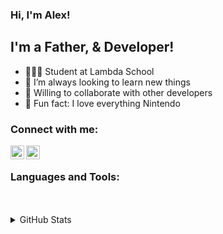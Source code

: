### Hi, I'm Alex!

## I'm a Father, & Developer!

- 👨🏽‍🎓 Student at Lambda School
- 📖 I’m always looking to learn new things 
- 👯 Willing to collaborate with other developers
- 🥳 Fun fact: I love everything Nintendo

### Connect with me:

[<img align="left" alt="Alex | Twitter" width="22px" src="https://cdn.jsdelivr.net/npm/simple-icons@v3/icons/twitter.svg" />][twitter]
[<img align="left" alt="Alex | LinkedIn" width="22px" src="https://cdn.jsdelivr.net/npm/simple-icons@v3/icons/linkedin.svg" />][linkedin]

<br />

### Languages and Tools:

<br />
<br />

<details>
  <summary>GitHub Stats</summary>

[![Alex's GitHub stats](https://github-readme-stats.vercel.app/api?username=omtmn&theme=radical)](https://github.com/anuraghazra/github-readme-stats)


</details>

[twitter]: https://twitter.com/_omtmn
[linkedin]: www.linkedin.com/in/omtmn
